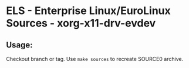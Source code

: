 # ELS - Enterprise Linux/EuroLinux Sources - xorg-x11-drv-evdev
 
## Usage:
  Checkout branch or tag. Use `make sources` to recreate  SOURCE0 archive.

